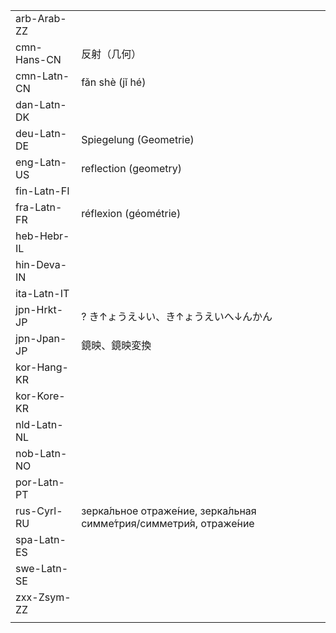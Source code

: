 | | | |
|-|-|-|
| arb-Arab-ZZ |  |  |
| cmn-Hans-CN | 反射（几何） |  |
| cmn-Latn-CN | fǎn shè (jǐ hé) |  |
| dan-Latn-DK |  |  |
| deu-Latn-DE | Spiegelung (Geometrie) |  |
| eng-Latn-US | reflection (geometry) |  |
| fin-Latn-FI |  |  |
| fra-Latn-FR | réflexion (géométrie) |  |
| heb-Hebr-IL |  |  |
| hin-Deva-IN |  |  |
| ita-Latn-IT |  |  |
| jpn-Hrkt-JP | ? き↑ょうえ↓い、き↑ょうえいへ↓んかん |  |
| jpn-Jpan-JP | 鏡映、鏡映変換 |  |
| kor-Hang-KR |  |  |
| kor-Kore-KR |  |  |
| nld-Latn-NL |  |  |
| nob-Latn-NO |  |  |
| por-Latn-PT |  |  |
| rus-Cyrl-RU | зерка́льное отраже́ние, зерка́льная симме́трия/симметри́я,  отраже́ние |  |
| spa-Latn-ES |  |  |
| swe-Latn-SE |  |  |
| zxx-Zsym-ZZ |  |  |
|  |  |  |
